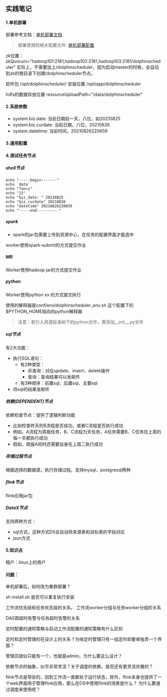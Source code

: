 ## 实践笔记

#### 1.单机部署
部署参考文档：[单机部署文档](https://dolphinscheduler.apache.org/zh-cn/docs/1.3.6/user_doc/standalone-deployment.html)
> 部署使用的相关配置文件: [单机部署配置](单机部署)

zk位置： 
zkQuorum="hadoop101:2181,hadoop102:2181,hadoop103:2181/dolphinscheduler"
实际上，不需要加上/dolphinscheduler，因为启动master的时候，会自动到zk的根目录下创建/dolphinscheduler节点。


软件包 /opt/dolphinscheduler/
安装位置 /opt/app/dolphinscheduler

hdfs的数据存放位置
resourceUploadPath="/data/dolphinscheduler"

#### 2.系统参数
- system.biz.date: 当前日期前一天，八位，如20210825
- system.biz.curdate: 当前日期，八位，20210826
- system.datetime: 当前时间，20210826220659

#### 3.通用配置

#### 4.测试任务节点
##### shell节点
```
echo "-----begin-------"
echo `date`
echo "fancy"
echo "22"
echo "biz_date: " 20210825
echo "biz_curdate" 20210826
echo "datetime" 20210826220659
echo "-----end----------"
```

##### spark
- spark的jar包需要上传到资源中心，在任务的配置界面才能选中

worker使用spark-submit的方式提交作业

##### MR
Worker使用hadoop jar的方式提交作业

##### python
Worker使用python xx 的方式提交执行

使用的解释器是conf/env/dolphinscheduler_env.sh
这个配置下的$PYTHON_HOME指向的python解释器

> 注意：若引入资源目录树下的python文件，需添加__init__.py文件

##### sql节点
有2大功能：
- 执行SQL语句：
    - 有2种类型：
        - 非查询：对应update、insert、delete操作
        - 查询：查询结果可以发邮件
    - 有3种顺序：前置sql、后置sql、主要sql
- 将sql的结果发邮件

##### 依赖(DEPENDENT)节点
依赖检查节点：提供了逻辑判断功能
- 比如检查昨天的B流程是否成功，或者C流程是否执行成功
- 例如，A流程为周报任务，B、C流程为天任务，A任务需要B、C任务在上周的每一天都执行成功
- 假如，周报A同时还需要自身在上周二执行成功

##### 存储过程节点
根据选择的数据源，执行存储过程。支持mysql、postgresql两种

##### flink节点
flink应用jar包

##### DataX节点
支持两种方式：
- sql方式，这种方式DS会自动将来源表和目标表的字段对应
- json方式


#### 5.知识点
租户：linux上的用户


#### 问题：
单机部署后，如何改为集群部署？

sh install.sh 是否可以重复执行安装

工作流优先级和任务优先级的关系。
工作流worker分组与任务worker分组的关系

DAG图超时告警与任务超时告警的关系

定时配置的通知策略与启动工作流配置的通知策略有什么区别

定时和定时管理的在设计上的关系？为啥定时管理只有一组定时却要单独弄一个界面？

管理员貌似只能有一个，也就是admin，为什么要这么设计？

依赖节点的抽象，似乎非常灵活？关于调度的依赖，是否还有更灵活优雅的？

flink节点是常驻的，回到工作流一直都处于运行状态，除外，flink本身也提供了一个web界面用于管理flink应用，那么在DS中使用flink的场景是什么？
为什么要通过调度来使用呢？